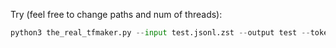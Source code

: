 Try (feel free to change paths and num of threads):

```python
python3 the_real_tfmaker.py --input test.jsonl.zst --output test --tokenizer_path (huggingface-codegen-path) --threads 6
```
